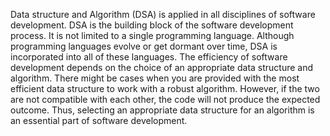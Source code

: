 Data structure and Algorithm (DSA) is applied in all disciplines of software development. DSA is the building block of the software development process. It is not limited to a single programming language. Although programming languages evolve or get dormant over time, DSA is incorporated into all of these languages. The efficiency of software development depends on the choice of an appropriate data structure and algorithm. There might be cases when you are provided with the most efficient data structure to work with a robust algorithm. However, if the two are not compatible with each other, the code will not produce the expected outcome. Thus, selecting an appropriate data structure for an algorithm is an essential part of software development. 
